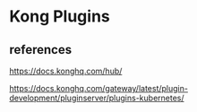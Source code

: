 # Kong Plugins

## references

<https://docs.konghq.com/hub/>

<https://docs.konghq.com/gateway/latest/plugin-development/pluginserver/plugins-kubernetes/>
